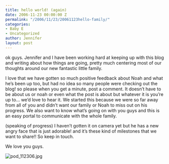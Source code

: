```yaml
---
title: hello world! (again)
date: 2006-11-23 00:00:00 Z
permalink: "/2006/11/23/20061123hello-family/"
categories:
- Baby E
- Uncategorized
author: Jennifer
layout: post
---
```


ok guys. Jennifer and I have been working hard at keeping up with this blog and writing about how things are going, pretty much centering most of our thoughts around our new fantastic little family.

I love that we have gotten so much positive feedback about Noah and what he&#8217;s been up too, but had no idea so many people were checking out the blog! so please when you get a minute, post a comment. It doesn&#8217;t have to be about us or noah or even what the post is about but whatever it is you&#8217;re up to&#8230; we&#8217;d love to hear it. We started this because we were so far away from all of you and didn&#8217;t want our family or Noah to miss out on his progress. We also want to know what&#8217;s going on with you guys and this is an easy portal to communicate with the whole family.

(speaking of progress) I haven&#8217;t gotten it on camera yet but he has a new angry face that is just adorable! and it&#8217;s these kind of milestones that we want to share!! So keep in touch.

We love you guys.

<img id="image73" alt="pod_112306.jpg" src="/teamelam/assets/images/hello-world-again/1164315968000-missing.jpg" />

